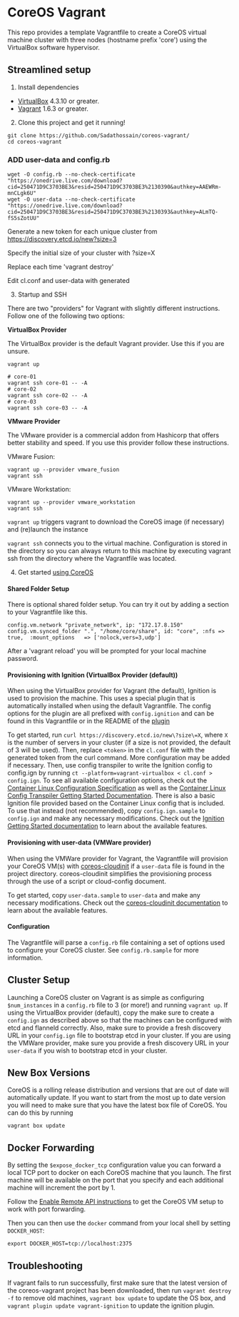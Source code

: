 # CoreOS Vagrant

This repo provides a template Vagrantfile to create a CoreOS virtual machine cluster with three nodes
(hostname prefix 'core') using the VirtualBox software hypervisor.

## Streamlined setup

1) Install dependencies

* [VirtualBox][virtualbox] 4.3.10 or greater.
* [Vagrant][vagrant] 1.6.3 or greater.

2) Clone this project and get it running!

```
git clone https://github.com/Sadathossain/coreos-vagrant/
cd coreos-vagrant
```

### ADD user-data and config.rb

```
wget -O config.rb --no-check-certificate "https://onedrive.live.com/download?cid=250471D9C3703BE3&resid=250471D9C3703BE3%2130390&authkey=AAEWRm-mnCLgk6U"
wget -O user-data --no-check-certificate "https://onedrive.live.com/download?cid=250471D9C3703BE3&resid=250471D9C3703BE3%2130393&authkey=ALmTQ-fS5sZotUU"
```

Generate a new token for each unique cluster from https://discovery.etcd.io/new?size=3

Specify the initial size of your cluster with ?size=X

Replace each time 'vagrant destroy'

Edit cl.conf and user-data with generated <token>

3) Startup and SSH

There are two "providers" for Vagrant with slightly different instructions.
Follow one of the following two options:

**VirtualBox Provider**

The VirtualBox provider is the default Vagrant provider. Use this if you are unsure.

```
vagrant up

# core-01
vagrant ssh core-01 -- -A
# core-02
vagrant ssh core-02 -- -A
# core-03
vagrant ssh core-03 -- -A
```

**VMware Provider**

The VMware provider is a commercial addon from Hashicorp that offers better stability and speed.
If you use this provider follow these instructions.

VMware Fusion:
```
vagrant up --provider vmware_fusion
vagrant ssh
```

VMware Workstation:
```
vagrant up --provider vmware_workstation
vagrant ssh
```

``vagrant up`` triggers vagrant to download the CoreOS image (if necessary) and (re)launch the instance

``vagrant ssh`` connects you to the virtual machine.
Configuration is stored in the directory so you can always return to this machine by executing vagrant ssh from the directory where the Vagrantfile was located.

4) Get started [using CoreOS][using-coreos]

[virtualbox]: https://www.virtualbox.org/
[vagrant]: https://www.vagrantup.com/downloads.html
[using-coreos]: http://coreos.com/docs/using-coreos/

#### Shared Folder Setup

There is optional shared folder setup.
You can try it out by adding a section to your Vagrantfile like this.

```
config.vm.network "private_network", ip: "172.17.8.150"
config.vm.synced_folder ".", "/home/core/share", id: "core", :nfs => true,  :mount_options   => ['nolock,vers=3,udp']
```

After a 'vagrant reload' you will be prompted for your local machine password.

#### Provisioning with Ignition (VirtualBox Provider (default))

When using the VirtualBox provider for Vagrant (the default), Ignition is used to provision the machine. This uses a special plugin that is
automatically installed when using the default Vagrantfile. The config options for the plugin are all prefixed with `config.ignition` and can
be found in this Vagrantfile or in the README of the [plugin](https://github.com/coreos/vagrant-ignition)

To get started, run `curl https://discovery.etcd.io/new\?size\=X`, where `X` is the number of servers in your cluster (if a size is not provided,
the default of 3 will be used). Then, replace `<token>` in the `cl.conf` file with the generated token from the curl command. More configuration may be added if necessary. Then, use config transpiler to write the Ignition config
to config.ign by running `ct --platform=vagrant-virtualbox < cl.conf > config.ign`. To see all available configuration options, check out
the [Container Linux Configuration Specification][clspec] as well as the [Container Linux Config Transpiler Getting Started Documentation][ignition].
There is also a basic Ignition file provided based on the Container Linux config that is included. To use that instead (not recommended),
copy `config.ign.sample` to `config.ign` and make any necessary modifications. Check out the [Ignition Getting Started documentation][ignition]
to learn about the available features.

[ignition]: https://github.com/coreos/docs/blob/master/os/provisioning.md
[clspec]: https://github.com/coreos/container-linux-config-transpiler/blob/master/doc/configuration.md

#### Provisioning with user-data (VMWare provider)

When using the VMWare provider for Vagrant, the Vagrantfile will provision your CoreOS VM(s)
with [coreos-cloudinit][coreos-cloudinit] if a `user-data` file is found in the project directory. coreos-cloudinit simplifies the
provisioning process through the use of a script or cloud-config document.

To get started, copy `user-data.sample` to `user-data` and make any necessary modifications.
Check out the [coreos-cloudinit documentation][coreos-cloudinit] to learn about the available features.

[coreos-cloudinit]: https://github.com/coreos/coreos-cloudinit

#### Configuration

The Vagrantfile will parse a `config.rb` file containing a set of options used to configure your CoreOS cluster.
See `config.rb.sample` for more information.

## Cluster Setup

Launching a CoreOS cluster on Vagrant is as simple as configuring `$num_instances` in a `config.rb` file to 3 (or more!) and running `vagrant up`.
If using the VirtualBox provider (default), copy the make sure to create a `config.ign` as described above so that the machines can be configured with
etcd and flanneld correctly. Also, make sure to provide a fresh discovery URL in your `config.ign` file to bootstrap etcd in your cluster.
If you are using the VMWare provider, make sure you provide a fresh discovery URL in your `user-data` if you wish to bootstrap etcd in your cluster.

## New Box Versions

CoreOS is a rolling release distribution and versions that are out of date will automatically update.
If you want to start from the most up to date version you will need to make sure that you have the latest box file of CoreOS. You can do this by running
```
vagrant box update
```


## Docker Forwarding

By setting the `$expose_docker_tcp` configuration value you can forward a local TCP port to docker on
each CoreOS machine that you launch. The first machine will be available on the port that you specify
and each additional machine will increment the port by 1.

Follow the [Enable Remote API instructions][coreos-enabling-port-forwarding] to get the CoreOS VM setup to work with port forwarding.

[coreos-enabling-port-forwarding]: https://coreos.com/docs/launching-containers/building/customizing-docker/#enable-the-remote-api-on-a-new-socket

Then you can then use the `docker` command from your local shell by setting `DOCKER_HOST`:

    export DOCKER_HOST=tcp://localhost:2375

## Troubleshooting
If vagrant fails to run successfully, first make sure that the latest version of the coreos-vagrant project has been downloaded, then run
`vagrant destroy -f` to remove old machines, `vagrant box update` to update the OS box, and `vagrant plugin update vagrant-ignition` to
update the ignition plugin.
